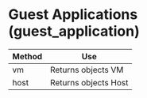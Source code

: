 # Guest Applications (guest\_application)

| Method | Use                  |
| ------ | -------------------- |
| vm     | Returns objects VM   |
| host   | Returns objects Host |
